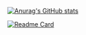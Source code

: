[![Anurag's GitHub stats](https://github-readme-stats.vercel.app/api?username=souhub)](https://github.com/anuraghazra/github-readme-stats)

[![Readme Card](https://github-readme-stats.vercel.app/api/pin/?username=souhub)](https://github.com/anuraghazra/github-readme-stats)

<!--
**souhub/souhub** is a ✨ _special_ ✨ repository because its `README.md` (this file) appears on your GitHub profile.

Here are some ideas to get you started:

- 🔭 I’m currently working on ...
- 🌱 I’m currently learning ...
- 👯 I’m looking to collaborate on ...
- 🤔 I’m looking for help with ...
- 💬 Ask me about ...
- 📫 How to reach me: ...
- 😄 Pronouns: ...
- ⚡ Fun fact: ...
-->
